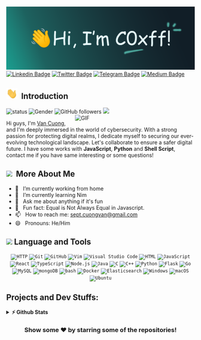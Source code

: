 ![alt text](https://github.com/C0xff/C0xff/blob/main/header.png?raw=True)
[![Linkedin Badge](https://img.shields.io/badge/LinkedIn-0077B5?style=for-the-badge&logo=linkedin&logoColor=white)](https://linkedin.com/in/c0xff)
[![Twitter Badge](https://img.shields.io/badge/Twitter-1DA1F2?style=for-the-badge&logo=twitter&logoColor=white)](https://twitter.com/c0xff)
[![Telegram Badge](https://img.shields.io/badge/Telegram-2CA5E0?style=for-the-badge&logo=telegram&logoColor=white)](https://t.me/c0xff)
[![Medium Badge](https://img.shields.io/badge/Medium-12100E?style=for-the-badge&logo=medium&logoColor=white)](https://medium.com/@sept.cuongvan)

## <img src="https://github.com/C0xff/C0xff/blob/main/Hi.gif" width="30px">&nbsp; Introduction
![status](https://img.shields.io/badge/status-up-brightgreen) 
![Gender](https://img.shields.io/badge/gender-%F0%9F%A4%B5-lightgrey)
![GitHub followers](https://img.shields.io/github/followers/C0xff?label=Follow&style=social)
![](https://visitor-badge.lithub.cc/badge?page_id=github.com/C0xff)
<img align="right" alt="GIF" src="https://media.giphy.com/media/3ohs4BSacFKI7A717y/giphy.gif" width="320px"/>

Hi guys, I'm [Van Cuong](https://github.com/C0xff), and I'm deeply immersed in the world of cybersecurity. With a strong passion for protecting digital realms, I dedicate myself to securing our ever-evolving technological landscape. Let's collaborate to ensure a safer digital future.
I have some works with **JavaScript**, **Python** and **Shell Script**, contact me if you have same interesting or some questions!

## <img src="https://media.giphy.com/media/ObNTw8Uzwy6KQ/giphy.gif" width="30px">&nbsp; More About Me
- 🔭 &nbsp; I’m currently working from home
- 🌱 &nbsp; I’m currently learning Nim
- 💬 &nbsp; Ask me about anything if it's fun
- 👾 &nbsp; Fun fact: Equal is Not Always Equal in Javascript.
- 📫 &nbsp; How to reach me: sept.cuongvan@gmail.com
- 😄 &nbsp; Pronouns: He/Him

## <img src="https://media2.giphy.com/media/QssGEmpkyEOhBCb7e1/giphy.gif?cid=ecf05e47a0n3gi1bfqntqmob8g9aid1oyj2wr3ds3mg700bl&rid=giphy.gif" width=25px> Language and Tools
<div align="center">
	<code><img width="25" src="https://user-images.githubusercontent.com/25181517/192107854-765620d7-f909-4953-a6da-36e1ef69eea6.png" alt="HTTP" title="HTTP"/></code>
	<code><img width="25" src="https://user-images.githubusercontent.com/25181517/192108372-f71d70ac-7ae6-4c0d-8395-51d8870c2ef0.png" alt="Git" title="Git"/></code>
	<code><img width="25" src="https://user-images.githubusercontent.com/25181517/192108374-8da61ba1-99ec-41d7-80b8-fb2f7c0a4948.png" alt="GitHub" title="GitHub"/></code>
	<code><img width="25" src="https://user-images.githubusercontent.com/25181517/192108889-232b3431-a585-4b36-a62d-9078bd3641d9.png" alt="Vim" title="Vim"/></code>
	<code><img width="25" src="https://user-images.githubusercontent.com/25181517/192108891-d86b6220-e232-423a-bf5f-90903e6887c3.png" alt="Visual Studio Code" title="Visual Studio Code"/></code>
	<code><img width="25" src="https://user-images.githubusercontent.com/25181517/192158954-f88b5814-d510-4564-b285-dff7d6400dad.png" alt="HTML" title="HTML"/></code>
	<code><img width="25" src="https://user-images.githubusercontent.com/25181517/117447155-6a868a00-af3d-11eb-9cfe-245df15c9f3f.png" alt="JavaScript" title="JavaScript"/></code>
	<code><img width="25" src="https://user-images.githubusercontent.com/25181517/183897015-94a058a6-b86e-4e42-a37f-bf92061753e5.png" alt="React" title="React"/></code>
	<code><img width="25" src="https://user-images.githubusercontent.com/25181517/183890598-19a0ac2d-e88a-4005-a8df-1ee36782fde1.png" alt="TypeScript" title="TypeScript"/></code>
	<code><img width="25" src="https://user-images.githubusercontent.com/25181517/183568594-85e280a7-0d7e-4d1a-9028-c8c2209e073c.png" alt="Node.js" title="Node.js"/></code>
	<code><img width="25" src="https://user-images.githubusercontent.com/25181517/117201156-9a724800-adec-11eb-9a9d-3cd0f67da4bc.png" alt="Java" title="Java"/></code>
	<code><img width="25" src="https://user-images.githubusercontent.com/25181517/192106070-46255bcf-65e6-4c6b-a296-bf8d0d8fb2a7.png" alt="C" title="C"/></code>
	<code><img width="25" src="https://user-images.githubusercontent.com/25181517/192106073-90fffafe-3562-4ff9-a37e-c77a2da0ff58.png" alt="C++" title="C++"/></code>
	<code><img width="25" src="https://user-images.githubusercontent.com/25181517/183423507-c056a6f9-1ba8-4312-a350-19bcbc5a8697.png" alt="Python" title="Python"/></code>
	<code><img width="25" src="https://user-images.githubusercontent.com/25181517/183423775-2276e25d-d43d-4e58-890b-edbc88e915f7.png" alt="Flask" title="Flask"/></code>
	<code><img width="25" src="https://user-images.githubusercontent.com/25181517/192149581-88194d20-1a37-4be8-8801-5dc0017ffbbe.png" alt="Go" title="Go"/></code>
	<code><img width="25" src="https://user-images.githubusercontent.com/25181517/183896128-ec99105a-ec1a-4d85-b08b-1aa1620b2046.png" alt="MySQL" title="MySQL"/></code>
	<code><img width="25" src="https://user-images.githubusercontent.com/25181517/182884177-d48a8579-2cd0-447a-b9a6-ffc7cb02560e.png" alt="mongoDB" title="mongoDB"/></code>
	<code><img width="25" src="https://user-images.githubusercontent.com/25181517/192158606-7c2ef6bd-6e04-47cf-b5bc-da2797cb5bda.png" alt="bash" title="bash"/></code>
	<code><img width="25" src="https://user-images.githubusercontent.com/25181517/117207330-263ba280-adf4-11eb-9b97-0ac5b40bc3be.png" alt="Docker" title="Docker"/></code>
	<code><img width="25" src="https://user-images.githubusercontent.com/25181517/183569191-f32cdf03-673f-4ae3-809b-3a8b376bb8a2.png" alt="Elasticsearch" title="Elasticsearch"/></code>
	<code><img width="25" src="https://user-images.githubusercontent.com/25181517/186884150-05e9ff6d-340e-4802-9533-2c3f02363ee3.png" alt="Windows" title="Windows"/></code>
	<code><img width="25" src="https://user-images.githubusercontent.com/25181517/186884152-ae609cca-8cf1-4175-8d60-1ce1fa078ca2.png" alt="macOS" title="macOS"/></code>
	<code><img width="25" src="https://user-images.githubusercontent.com/25181517/186884153-99edc188-e4aa-4c84-91b0-e2df260ebc33.png" alt="Ubuntu" title="Ubuntu"/></code>
</div>

## Projects and Dev Stuffs:

<details>	
  <summary><b>⚡ Github Stats</b></summary>
  <p align="center"> <img height="180em" src="https://github-readme-stats.vercel.app/api?username=C0xff&show_icons=true&hide_border=true&&count_private=true&include_all_commits=true&theme=tokyonight" />
</details>

<div align="center">

### Show some ❤️ by starring some of the repositories!
</div>
